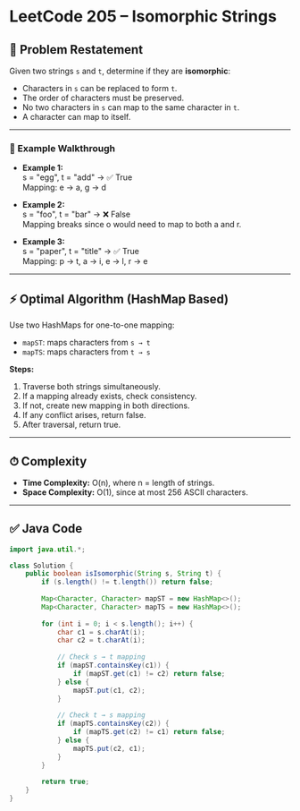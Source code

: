 # LeetCode 205 – Isomorphic Strings

## 🔎 Problem Restatement

Given two strings `s` and `t`, determine if they are **isomorphic**:
- Characters in `s` can be replaced to form `t`.
- The order of characters must be preserved.
- No two characters in `s` can map to the same character in `t`.
- A character can map to itself.

---

### 🧩 Example Walkthrough

- **Example 1:**  
  s = "egg", t = "add" → ✅ True  
  Mapping: e → a, g → d

- **Example 2:**  
  s = "foo", t = "bar" → ❌ False  
  Mapping breaks since o would need to map to both a and r.

- **Example 3:**  
  s = "paper", t = "title" → ✅ True  
  Mapping: p → t, a → i, e → l, r → e

---

## ⚡ Optimal Algorithm (HashMap Based)

Use two HashMaps for one-to-one mapping:
- `mapST`: maps characters from `s → t`
- `mapTS`: maps characters from `t → s`

**Steps:**
1. Traverse both strings simultaneously.
2. If a mapping already exists, check consistency.
3. If not, create new mapping in both directions.
4. If any conflict arises, return false.
5. After traversal, return true.

---

## ⏱ Complexity

- **Time Complexity:** O(n), where n = length of strings.
- **Space Complexity:** O(1), since at most 256 ASCII characters.

---

## ✅ Java Code

```java
import java.util.*;

class Solution {
    public boolean isIsomorphic(String s, String t) {
        if (s.length() != t.length()) return false;
        
        Map<Character, Character> mapST = new HashMap<>();
        Map<Character, Character> mapTS = new HashMap<>();
        
        for (int i = 0; i < s.length(); i++) {
            char c1 = s.charAt(i);
            char c2 = t.charAt(i);
            
            // Check s → t mapping
            if (mapST.containsKey(c1)) {
                if (mapST.get(c1) != c2) return false;
            } else {
                mapST.put(c1, c2);
            }
            
            // Check t → s mapping
            if (mapTS.containsKey(c2)) {
                if (mapTS.get(c2) != c1) return false;
            } else {
                mapTS.put(c2, c1);
            }
        }
        
        return true;
    }
}
```
